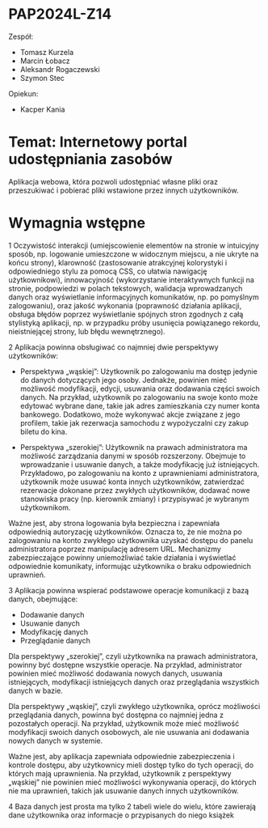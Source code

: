 # PAP2024L-Z14
Zespół:
- Tomasz Kurzela
- Marcin Łobacz
- Aleksandr Rogaczewski
- Szymon Stec

Opiekun:
- Kacper Kania

# Temat: Internetowy portal udostępniania zasobów

Aplikacja webowa, która pozwoli udostępniać własne pliki oraz przeszukiwać i pobierać pliki wstawione przez innych użytkowników.

# Wymagnia wstępne
1 Oczywistość interakcji (umiejscowienie elementów na stronie w intuicyjny sposób, np. logowanie umieszczone w widocznym miejscu, a nie ukryte na końcu strony), klarowność (zastosowanie atrakcyjnej kolorystyki i odpowiedniego stylu za pomocą CSS, co ułatwia nawigację użytkownikowi), innowacyjność (wykorzystanie interaktywnych funkcji na stronie, podpowiedzi w polach tekstowych, walidacja wprowadzanych danych oraz wyświetlanie informacyjnych komunikatów, np. po pomyślnym zalogowaniu), oraz jakość wykonania (poprawność działania aplikacji, obsługa błędów poprzez wyświetlanie spójnych stron zgodnych z całą stylistyką aplikacji, np. w przypadku próby usunięcia powiązanego rekordu, nieistniejącej strony, lub błędu wewnętrznego). 

 
2  Aplikacja powinna obsługiwać co najmniej dwie perspektywy użytkowników: 

- Perspektywa „wąskiej”: Użytkownik po zalogowaniu ma dostęp jedynie do danych dotyczących jego osoby. Jednakże, powinien mieć możliwość modyfikacji, edycji, usuwania oraz dodawania części swoich danych. Na przykład, użytkownik po zalogowaniu na swoje konto może edytować wybrane dane, takie jak adres zamieszkania czy numer konta bankowego. Dodatkowo, może wykonywać akcje związane z jego profilem, takie jak rezerwacja samochodu z wypożyczalni czy zakup biletu do kina. 

- Perspektywa „szerokiej”: Użytkownik na prawach administratora ma możliwość zarządzania danymi w sposób rozszerzony. Obejmuje to wprowadzanie i usuwanie danych, a także modyfikację już istniejących. Przykładowo, po zalogowaniu na konto z uprawnieniami administratora, użytkownik może usuwać konta innych użytkowników, zatwierdzać rezerwacje dokonane przez zwykłych użytkowników, dodawać nowe stanowiska pracy (np. kierownik zmiany) i przypisywać je wybranym użytkownikom. 

Ważne jest, aby strona logowania była bezpieczna i zapewniała odpowiednią autoryzację użytkowników. Oznacza to, że nie można po zalogowaniu na konto zwykłego użytkownika uzyskać dostępu do panelu administratora poprzez manipulację adresem URL. Mechanizmy zabezpieczające powinny uniemożliwiać takie działania i wyświetlać odpowiednie komunikaty, informując użytkownika o braku odpowiednich uprawnień. 

 
3 Aplikacja powinna wspierać podstawowe operacje komunikacji z bazą danych, obejmujące: 
- Dodawanie danych 
- Usuwanie danych 
- Modyfikację danych 
- Przeglądanie danych 

Dla perspektywy „szerokiej”, czyli użytkownika na prawach administratora, powinny być dostępne wszystkie operacje. Na przykład, administrator powinien mieć możliwość dodawania nowych danych, usuwania istniejących, modyfikacji istniejących danych oraz przeglądania wszystkich danych w bazie. 

Dla perspektywy „wąskiej”, czyli zwykłego użytkownika, oprócz możliwości przeglądania danych, powinna być dostępna co najmniej jedna z pozostałych operacji. Na przykład, użytkownik może mieć możliwość modyfikacji swoich danych osobowych, ale nie usuwania ani dodawania nowych danych w systemie. 

Ważne jest, aby aplikacja zapewniała odpowiednie zabezpieczenia i kontrole dostępu, aby użytkownicy mieli dostęp tylko do tych operacji, do których mają uprawnienia. Na przykład, użytkownik z perspektywy „wąskiej” nie powinien mieć możliwości wykonywania operacji, do których nie ma uprawnień, takich jak usuwanie danych innych użytkowników. 


4 Baza danych jest prosta ma tylko 2 tabeli wiele do wielu, które zawierają dane użytkownika oraz informacje o przypisanych do niego książek 

 
